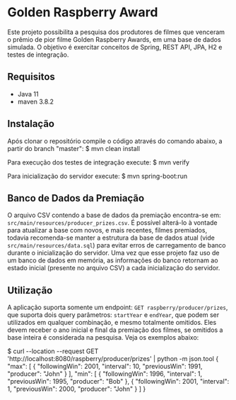 # Golden Raspberry Award
Este projeto possibilita a pesquisa dos produtores de filmes que venceram o prêmio de pior filme Golden Raspberry Awards, em uma base de dados simulada. O objetivo é exercitar conceitos de Spring, REST API, JPA, H2 e testes de integração.

## Requisitos
- Java 11
- maven 3.8.2

## Instalação
Após clonar o repositório compile o código através do comando abaixo, a partir do branch "master":
$ mvn clean install

Para execução dos testes de integração execute:
$ mvn verify

Para inicialização do servidor execute:
$ mvn spring-boot:run

## Banco de Dados da Premiação
O arquivo CSV contendo a base de dados da premiação encontra-se em: `src/main/resources/producer_prizes.csv`. É possível alterá-lo à vontade para atualizar a base com novos, e mais recentes, filmes premiados, todavia recomenda-se manter a estrutura da base de dados atual (vide `src/main/resources/data.sql`) para evitar erros de carregamento de banco durante o inicialização do servidor. Uma vez que esse projeto faz uso de um banco de dados em memória, as informações do banco retornam ao estado inicial (presente no arquivo CSV) a cada inicialização do servidor.

## Utilização
A aplicação suporta somente um endpoint: `GET raspberry/producer/prizes`, que suporta dois query parâmetros: `startYear` e `endYear`, que podem ser utilizados em qualquer combinação, e mesmo totalmente omitidos. Eles devem receber o ano inicial e final da premiação dos filmes, se omitidos a base inteira é considerada na pesquisa.
Veja os exemplos  abaixo:

$ curl --location --request GET 'http://localhost:8080/raspberry/producer/prizes' | python -m json.tool
{
    "max": [
        {
            "followingWin": 2001,
            "interval": 10,
            "previousWin": 1991,
            "producer": "John"
        }
    ],
    "min": [
        {
            "followingWin": 1996,
            "interval": 1,
            "previousWin": 1995,
            "producer": "Bob"
        },
        {
            "followingWin": 2001,
            "interval": 1,
            "previousWin": 2000,
            "producer": "John"
        }
    ]
}
